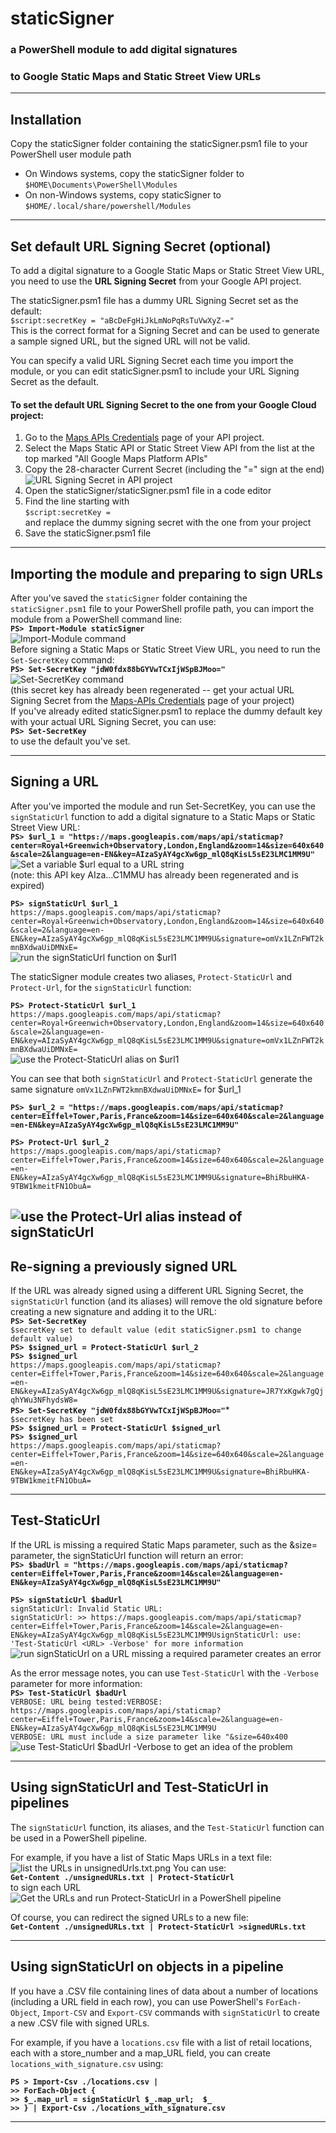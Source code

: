 # staticSigner 
### a PowerShell module to add digital signatures
### to Google Static Maps and Static Street View URLs  
---
## Installation
Copy the staticSigner folder containing the staticSigner.psm1 file to your PowerShell user module path
* On Windows systems, copy the staticSigner folder to ```$HOME\Documents\PowerShell\Modules```
* On non-Windows systems, copy staticSigner to ```$HOME/.local/share/powershell/Modules```
---
## Set default URL Signing Secret (optional)
To add a digital signature to a Google Static Maps or Static Street View URL,
you need to use the **URL Signing Secret** from your Google API project.

The staticSigner.psm1 file has a dummy URL Signing Secret set as the default:  
```$script:secretKey = "aBcDeFgHiJkLmNoPqRsTuVwXyZ-="```  
This is the correct format for a Signing Secret and can be used to generate a sample signed URL,
but the signed URL will not be valid.

You can specify a valid URL Signing Secret each time you import the module,
or you can edit staticSigner.psm1 to include your URL Signing Secret as the default.

#### **To set the default URL Signing Secret to the one from your Google Cloud project:**
1. Go to the [Maps APIs Credentials](https://console.cloud.google.com/google/maps-apis/credentials) page of your API project.
2. Select the Maps Static API or Static Street View API from the list at the top marked "All Google Maps Platform APIs"
3. Copy the 28-character Current Secret (including the "=" sign at the end)  
![URL Signing Secret in API project](./01-CurrentSecret.png)  
4. Open the staticSigner/staticSigner.psm1 file in a code editor 
5. Find the line starting with  
```$script:secretKey = ```  
and replace the dummy signing secret with the one from your project
6. Save the staticSigner.psm1 file
---  
## Importing the module and preparing to sign URLs
After you've saved the ```staticSigner``` folder containing the ```staticSigner.psm1``` file to your PowerShell profile path, you can import the module from a PowerShell command line:  
**```PS> Import-Module staticSigner```**  
![Import-Module command](./02-Import-Module.png)  
Before signing a Static Maps or Static Street View URL, you need to run the ```Set-SecretKey``` command:  
**```PS> Set-SecretKey "jdW0fdx88bGYVwTCxIjWSpBJMoo="```**  
![Set-SecretKey command](./03-Set-SecretKey.png)  
(this secret key has already been regenerated -- get your actual URL Signing Secret from the [Maps-APIs Credentials](https://console.cloud.google.com/google/maps-apis/credentials) page of your project)  
If you've already edited staticSigner.psm1 to replace the dummy default key with your actual URL Signing Secret, you can use:  
**```PS> Set-SecretKey```**  
to use the default you've set.  

---  

## Signing a URL
After you've imported the module and run Set-SecretKey, you can use the ```signStaticUrl``` function to add a digital signature to a Static Maps or Static Street View URL:  
**```PS> $url_1 = "https://maps.googleapis.com/maps/api/staticmap?center=Royal+Greenwich+Observatory,London,England&zoom=14&size=640x640&scale=2&language=en-EN&key=AIzaSyAY4gcXw6gp_mlQ8qKisL5sE23LMC1MM9U"```**  
![Set a variable $url equal to a URL string](./04-url1.png)  
(note: this API key AIza...C1MMU has already been regenerated and is expired)  

**```PS> signStaticUrl $url_1```**  
```https://maps.googleapis.com/maps/api/staticmap?center=Royal+Greenwich+Observatory,London,England&zoom=14&size=640x640&scale=2&language=en-EN&key=AIzaSyAY4gcXw6gp_mlQ8qKisL5sE23LMC1MM9U&signature=omVx1LZnFWT2kmnBXdwaUiDMNxE=```  
![run the signStaticUrl function on $url1](./05-signStaticUrl.png)  

The staticSigner module creates two aliases, ```Protect-StaticUrl``` and ```Protect-Url```, for the ```signStaticUrl``` function:  

**```PS> Protect-StaticUrl $url_1```**  
```https://maps.googleapis.com/maps/api/staticmap?center=Royal+Greenwich+Observatory,London,England&zoom=14&size=640x640&scale=2&language=en-EN&key=AIzaSyAY4gcXw6gp_mlQ8qKisL5sE23LMC1MM9U&signature=omVx1LZnFWT2kmnBXdwaUiDMNxE=```  
![use the Protect-StaticUrl alias on $url1](./06-Protect-StaticUrl.png)  

You can see that both ```signStaticUrl``` and ```Protect-StaticUrl``` generate the same signature ```omVx1LZnFWT2kmnBXdwaUiDMNxE=``` for $url_1 

**```PS> $url_2 = "https://maps.googleapis.com/maps/api/staticmap?center=Eiffel+Tower,Paris,France&zoom=14&size=640x640&scale=2&language=en-EN&key=AIzaSyAY4gcXw6gp_mlQ8qKisL5sE23LMC1MM9U"```**  

**```PS> Protect-Url $url_2```**  
```https://maps.googleapis.com/maps/api/staticmap?center=Eiffel+Tower,Paris,France&zoom=14&size=640x640&scale=2&language=en-EN&key=AIzaSyAY4gcXw6gp_mlQ8qKisL5sE23LMC1MM9U&signature=BhiRbuHKA-9TBW1kmeitFN1ObuA=```  

![use the Protect-Url alias instead of signStaticUrl](./07-ProtectUrl.png)
---

## Re-signing a previously signed URL

If the URL was already signed using a different URL Signing Secret, the ```signStaticUrl``` function (and its aliases) will remove the old signature before creating a new signature and adding it to the URL:  
**```PS> Set-SecretKey```**  
```$secretKey set to default value (edit staticSigner.psm1 to change default value)```  
**```PS> $signed_url = Protect-StaticUrl $url_2```**  
**```PS> $signed_url```**    
```https://maps.googleapis.com/maps/api/staticmap?center=Eiffel+Tower,Paris,France&zoom=14&size=640x640&scale=2&language=en-EN&key=AIzaSyAY4gcXw6gp_mlQ8qKisL5sE23LMC1MM9U&signature=JR7YxKgwk7gQjqhYWu3NFhydsW8=```  
**```PS> Set-SecretKey "jdW0fdx88bGYVwTCxIjWSpBJMoo="```***  
```$secretKey has been set```  
**```PS> $signed_url = Protect-StaticUrl $signed_url```**  
**```PS> $signed_url```**  
```https://maps.googleapis.com/maps/api/staticmap?center=Eiffel+Tower,Paris,France&zoom=14&size=640x640&scale=2&language=en-EN&key=AIzaSyAY4gcXw6gp_mlQ8qKisL5sE23LMC1MM9U&signature=BhiRbuHKA-9TBW1kmeitFN1ObuA=```  

---  

## Test-StaticUrl
If the URL is missing a required Static Maps parameter, such as the &size= parameter, the signStaticUrl function will return an error:  
**```PS> $badUrl = "https://maps.googleapis.com/maps/api/staticmap?center=Eiffel+Tower,Paris,France&zoom=14&scale=2&language=en-EN&key=AIzaSyAY4gcXw6gp_mlQ8qKisL5sE23LMC1MM9U"```**  

**```PS> signStaticUrl $badUrl```**  
```signStaticUrl: Invalid Static URL:```  
```signStaticUrl: >> https://maps.googleapis.com/maps/api/staticmap?center=Eiffel+Tower,Paris,France&zoom=14&scale=2&language=en-EN&key=AIzaSyAY4gcXw6gp_mlQ8qKisL5sE23LMC1MM9UsignStaticUrl: use: 'Test-StaticUrl <URL> -Verbose' for more information```  
![run signStaticUrl on a URL missing a required parameter creates an error](./08-badUrl.png)  

As the error message notes, you can use ```Test-StaticUrl``` with the ```-Verbose``` parameter for more information:  
**```PS> Test-StaticUrl $badUrl```**  
```VERBOSE: URL being tested:VERBOSE: https://maps.googleapis.com/maps/api/staticmap?center=Eiffel+Tower,Paris,France&zoom=14&scale=2&language=en-EN&key=AIzaSyAY4gcXw6gp_mlQ8qKisL5sE23LMC1MM9U```  
```VERBOSE: URL must include a size parameter like "&size=640x400```  
![use Test-StaticUrl $badUrl -Verbose to get an idea of the problem](./09-TestUrl.png)

---

## Using signStaticUrl and Test-StaticUrl in pipelines
The ```signStaticUrl``` function, its aliases, and the ```Test-StaticUrl``` function can be used in a PowerShell pipeline.  

For example, if you have a list of Static Maps URLs in a text file:
![list the URLs in unsignedUrls.txt.png](./10-unsignedUrls.txt.png)
You can use:  
**```Get-Content ./unsignedURLs.txt | Protect-StaticUrl```**  
to sign each URL  
![Get the URLs and run Protect-StaticUrl in a PowerShell pipeline](./11-Get-Content.png)  

Of course, you can redirect the signed URLs to a new file:  
**```Get-Content ./unsignedURLs.txt | Protect-StaticUrl >signedURLs.txt```**  

---  

## Using signStaticUrl on objects in a pipeline
If you have a .CSV file containing lines of data about a number of locations (including a URL field in each row), you can use PowerShell's ```ForEach-Object```, ```Import-CSV``` and ```Export-CSV``` commands with ```signStaticUrl``` to create a new .CSV file with signed URLs.  

For example, if you have a ```locations.csv``` file with a list of retail locations, each with a store_number and a map_URL field, you can create ```locations_with_signature.csv``` using:  

**```PS > Import-Csv ./locations.csv |  ```**  
**```>> ForEach-Object {```**  
**```>> $_.map_url = signStaticUrl $_.map_url;  $_```**  
**```>> } | Export-Csv ./locations_with_signature.csv```**  

---